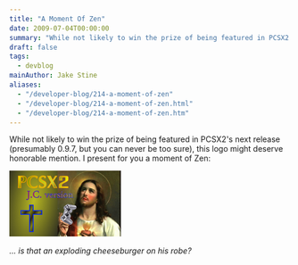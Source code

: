 ```yaml
---
title: "A Moment Of Zen"
date: 2009-07-04T00:00:00
summary: "While not likely to win the prize of being featured in PCSX2's next release (presumably 0.9.7, but you can never be too sure), this logo might deserve honorable mention"
draft: false
tags:
  - devblog
mainAuthor: Jake Stine
aliases:
  - "/developer-blog/214-a-moment-of-zen"
  - "/developer-blog/214-a-moment-of-zen.html"
  - "/developer-blog/214-a-moment-of-zen.htm"
---
```


While not likely to win the prize of being featured in PCSX2's next
release (presumably 0.9.7, but you can never be too sure), this logo
might deserve honorable mention. I present for you a moment of Zen:

![](./img/pcsx2_jc_version_small.png)

*... is that an exploding cheeseburger on his robe?*
